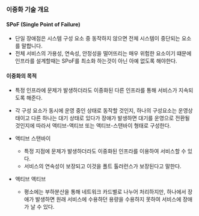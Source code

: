 ### 이중화 기술 개요

#### SPoF (Single Point of Failure)

- 단일 장애점은 시스템 구성 요소 중 동작하지 않으면 전체 시스템이 중단되는 요소를 말합니다.
- 전체 서비스의 가용성, 연속성, 안정성을 떨어뜨리는 매우 위험한 요소이기 떄문에 인프라를 설계할때는 SPoF를 최소화 하는것이 아닌
  아예 없도록 해야한다.

#### 이중화의 목적

- 특정 인프라에 문제가 발생하더라도 이중화된 다른 인프라를 통해 서비스가 지속되도록 해준다.
- 각 구성 요소가 동시에 운영 중인 상태로 동작할 것인지, 하나의 구성요소는 운영상태이고 다른 하나는 대기 상태로 있다가 장애가 발생하면 대기를 운영으로 전환될 것인지에
  따라서 액티브-액티브 또는 액티브-스탠바이 형태로 구성한다.

- 액티브 스탠바이
  - 특정 지점에 문제가 발생하더라도 이중화된 인프라를 이용하여 서비스할 수 있다.
  - 서비스의 연속성이 보장되고 이것을 폴트 톨러런스가 보장된다고 말한다.
- 액티브 액티브
  - 평소에는 부하분산을 통해 네트워크 카드별로 나누어 처리하지만, 하나에서 장애가 발생하면 원래 서비스에 수용하던 용량을 수용하지 못하여
    서비스에 장애가 날 수 있다.
